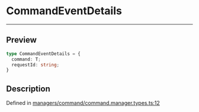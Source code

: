 
      
# CommandEventDetails

<div class="api-docs__separator" data-reactroot="">

---

</div><div class="api-docs__section">

## Preview

</div><div class="api-docs__preview type">

```ts
type CommandEventDetails = {
  command: T; 
  requestId: string; 
}
```

</div><div class="api-docs__section">

## Description

</div><div class="api-docs__description"><span class="api-docs__do-not-parse">



</span></div><div class="api-docs__definition">

Defined in [managers/command/command.manager.types.ts:12](https://github.com/BetterTyped/hyper-fetch/blob/1a97772c/packages/core/src/managers/command/command.manager.types.ts#L12)

</div>